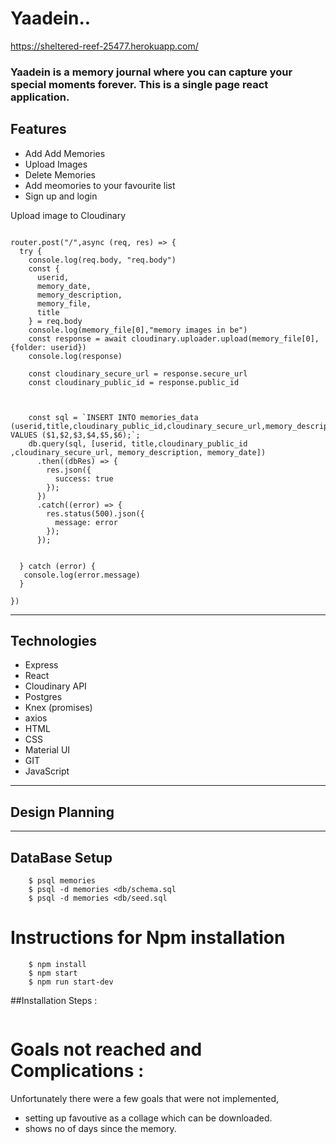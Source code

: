 # Yaadein..

https://sheltered-reef-25477.herokuapp.com/

### Yaadein is a memory journal where you can capture your special moments forever. This is a single page react application.
 

## Features
- Add Add Memories
- Upload Images
- Delete Memories
- Add meomories to your favourite list
- Sign up and login 


Upload image to Cloudinary
```

router.post("/",async (req, res) => {
  try {
    console.log(req.body, "req.body")
    const {
      userid,
      memory_date,
      memory_description,
      memory_file,
      title
    } = req.body
    console.log(memory_file[0],"memory images in be")
    const response = await cloudinary.uploader.upload(memory_file[0],{folder: userid})
    console.log(response)
    
    const cloudinary_secure_url = response.secure_url
    const cloudinary_public_id = response.public_id



    const sql = `INSERT INTO memories_data (userid,title,cloudinary_public_id,cloudinary_secure_url,memory_description,memory_date) VALUES ($1,$2,$3,$4,$5,$6);`;
    db.query(sql, [userid, title,cloudinary_public_id ,cloudinary_secure_url, memory_description, memory_date])
      .then((dbRes) => {
        res.json({
          success: true
        });
      })
      .catch((error) => {
        res.status(500).json({
          message: error
        });
      });


  } catch (error) {
   console.log(error.message)
  }

})
```
________
## Technologies

- Express 
- React
- Cloudinary API
- Postgres
- Knex (promises)
- axios
- HTML
- CSS
- Material UI
- GIT 
- JavaScript

_______________
## Design Planning
 
 
___________
## DataBase Setup 
``` $ create db memories 
    $ psql memories 
    $ psql -d memories <db/schema.sql
    $ psql -d memories <db/seed.sql

```

# Instructions for Npm installation
```
    $ npm install 
    $ npm start
    $ npm run start-dev

```
##Installation Steps :
``` 
```

# Goals not reached and Complications :
Unfortunately there were a few goals that were not implemented,
- setting up favoutive as a collage which can be downloaded.
- shows no of days since the memory.
